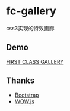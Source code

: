 # fc-gallery
css3实现的特效画廊
## Demo
[FIRST CLASS GALLERY](http://sebastianlan.github.io/fc-gallery)
## Thanks
- [Bootstrap](https://github.com/twbs/bootstrap)
- [WOW.js](https://github.com/matthieua/WOW)
